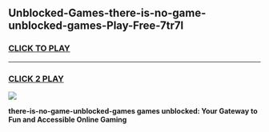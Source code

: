 
## Unblocked-Games-there-is-no-game-unblocked-games-Play-Free-7tr7l
<h3>
<a href="https://premium76.site?title=there-is-no-game-unblocked-games&ref=15A">CLICK TO PLAY</a></h3>
<hr>

<h3>
<a href="https://premium76.site?title=there-is-no-game-unblocked-games&ref=15A">CLICK 2 PLAY</a>
  
</h3>

<a href="https://premium76.site?title=there-is-no-game-unblocked-games&ref=15A"><img src="https://clearcache.store/games.png"></a>


**there-is-no-game-unblocked-games games unblocked: Your Gateway to Fun and Accessible Online Gaming**
